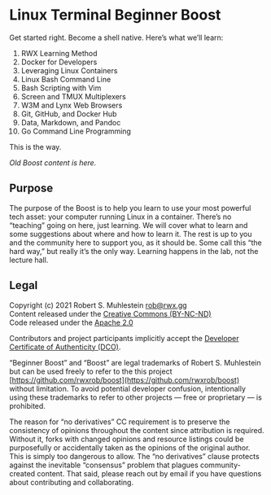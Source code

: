 # Linux Terminal Beginner Boost

Get started right. Become a shell native. Here’s what we’ll learn:

1. RWX Learning Method
2. Docker for Developers
3. Leveraging Linux Containers
4. Linux Bash Command Line
5. Bash Scripting with Vim
6. Screen and TMUX Multiplexers
7. W3M and Lynx Web Browsers
8. Git, GitHub, and Docker Hub
9. Data, Markdown, and Pandoc
10. Go Command Line Programming

This is the way.

_Old Boost content is here._

## Purpose

The purpose of the Boost is to help you learn to use your most powerful tech asset: your computer running Linux in a container. There’s no “teaching” going on here, just learning. We will cover what to learn and some suggestions about where and how to learn it. The rest is up to you and the community here to support you, as it should be. Some call this “the hard way,” but really it’s the only way. Learning happens in the lab, not the lecture hall.

## Legal

Copyright \(c\) 2021 Robert S. Muhlestein [rob@rwx.gg](mailto:rob@rwx.gg)  
Content released under the [Creative Commons \(BY-NC-ND\)](https://github.com/rwxrob/boost/tree/d2571fa2591a1239e7c67b1ddbf73c72f90c1a87/LICENSE/README.md)  
Code released under the [Apache 2.0](https://github.com/rwxrob/boost/tree/d2571fa2591a1239e7c67b1ddbf73c72f90c1a87/LICENSE2/README.md)

Contributors and project participants implicitly accept the [Developer Certificate of Authenticity \(DCO\)](https://github.com/rwxrob/boost/tree/d2571fa2591a1239e7c67b1ddbf73c72f90c1a87/DCO/README.md).

“Beginner Boost” and “Boost” are legal trademarks of Robert S. Muhlestein but can be used freely to refer to the this project [https://github.com/rwxrob/boost](https://github.com/rwxrob/boost) without limitation. To avoid potential developer confusion, intentionally using these trademarks to refer to other projects — free or proprietary — is prohibited.

The reason for “no derivatives” CC requirement is to preserve the consistency of opinions throughout the content since attribution is required. Without it, forks with changed opinions and resource listings could be purposefully or accidentally taken as the opinions of the original author. This is simply too dangerous to allow. The “no derivatives” clause protects against the inevitable “consensus” problem that plagues community-created content. That said, please reach out by email if you have questions about contributing and collaborating.


